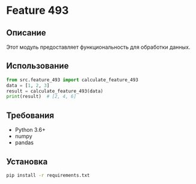 # Feature 493
## Описание
Этот модуль предоставляет функциональность для обработки данных.
## Использование
```python
from src.feature_493 import calculate_feature_493
data = [1, 2, 3]
result = calculate_feature_493(data)
print(result)  # [2, 4, 6]
```
## Требования
- Python 3.6+
- numpy
- pandas
## Установка
```bash
pip install -r requirements.txt
```